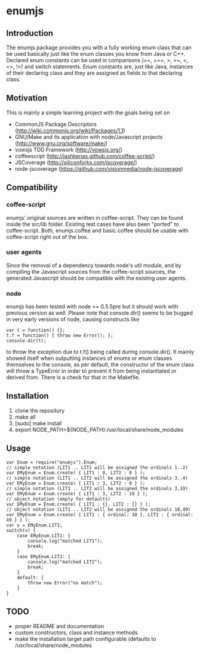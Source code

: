 # enumjs

## Introduction

The enumjs package provides you with a fully working enum class that can be used basically just
like the enum classes you know from Java or C++. Declared enum constants can be used in 
comparisons (==, ===, >, >=, <, <=, !=) and switch statements. Enum constants are, just like 
Java, instances of their declaring class and they are assigned as fields to that declaring class.


## Motivation

This is mainly a simple learning project with the goals being set on 

 * CommonJS Package Descriptors (http://wiki.commonjs.org/wiki/Packages/1.1)
 * GNU/Make and its application with node/Javascript projects (http://www.gnu.org/software/make/)
 * vowsjs TDD Framework (http://vowsjs.org/)
 * coffeescript (http://jashkenas.github.com/coffee-script/)
 * JSCoverage (http://siliconforks.com/jscoverage/)
 * node-jscoverage (https://github.com/visionmedia/node-jscoverage)



## Compatibility 

### coffee-script
enumjs' original sources are written in coffee-script. They can be found inside the src/lib folder.
Existing test cases have also been "ported" to coffee-script. Both, enumjs.coffee and basic.coffee
should be usable with coffee-script right out of the box.


### user agents
Since the removal of a dependency towards node's util module, and by compiling the Javascript sources
from the coffee-script sources, the generated Javascript should be compatible with the existing 
user agents.


### node
enumjs has been tested with node >= 0.5.5pre but it should work with previous version as well.
Please note that console.dir() seems to be bugged in very early versions of node, causing
constructs like 

    var t = function() {};
    t.f = function() { throw new Error(); }; 
    console.dir(t);

to throw the exception due to t.f() being called during console.dir(). It mainly showed itself
when outputting instances of enums or enum classes themselves to the console, as per default,
the constructor of the enum class will throw a TypeError in order to prevent it from being
instantiated or derived from. There is a check for that in the Makefile.


## Installation

1. clone the repository
2. make all
3. [sudo] make install
4. export NODE_PATH=${NODE_PATH}:/usr/local/share/node_modules


## Usage

    var Enum = require("enumjs").Enum;
    // simple notation (LIT1 .. LIT2 will be assigned the ordinals 1..2)
    var EMyEnum = Enum.create( { LIT1 : 0, LIT2 : 0 } );
    // simple notation (LIT1 .. LIT2 will be assigned the ordinals 3..4)
    var EMyEnum = Enum.create( { LIT1 : 3, LIT2 : 0 } );
    // simple notation (LIT1 .. LIT2 will be assigned the ordinals 3,19)
    var EMyEnum = Enum.create( { LIT1 : 3, LIT2 : 19 } );
    // object notation (empty for defaults)
    var EMyEnum = Enum.create( { LIT1 : {}, LIT2 : {} } );
    // object notation (LIT1 .. LIT2 will be assigned the ordinals 10,49)
    var EMyEnum = Enum.create( { LIT1 : { ordinal: 10 }, LIT2 : { ordinal: 49 } } );
    var v = EMyEnum.LIT1;
    switch(v) {
        case EMyEnum.LIT1: {
            console.log("matched LIT1"); 
            break;
        }
        case EMyEnum.LIT2: {
            console.log("matched LIT2");
            break;
        }
        default: {
            throw new Error("no match");
        }
    }


## TODO

- proper README and documentation
- custom constructors, class and instance methods
- make the installation target path configurable (defaults to /usr/local/share/node_modules


